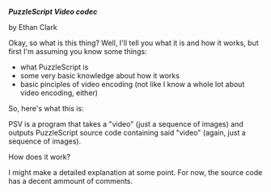 ***PuzzleScript Video codec***

by Ethan Clark


Okay, so what is this thing? Well, I'll tell you what it is and how it works, but first I'm assuming you know some things:

* what PuzzleScript is
* some very basic knowledge about how it works
* basic pinciples of video encoding (not like I know a whole lot about video encoding, either)

So, here's what this is:

PSV is a program that takes a "video" (just a sequence of images) and outputs PuzzleScript source code containing said "video" (again, just a sequence of images).

How does it work?

I might make a detailed explanation at some point. For now, the source code has a decent ammount of comments.
